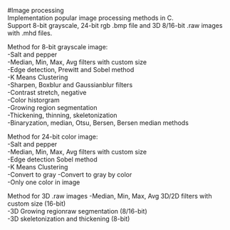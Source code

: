 #Image processing  
Implementation popular image processing methods in C.  
Support 8-bit grayscale, 24-bit rgb .bmp file and 3D 8/16-bit .raw images with .mhd files.  

Method for 8-bit grayscale image:  
-Salt and pepper  
-Median, Min, Max, Avg filters with custom size  
-Edge detection, Prewitt and Sobel method  
-K Means Clustering  
-Sharpen, Boxblur and Gaussianblur filters  
-Contrast stretch, negative  
-Color historgram   
-Growing region segmentation  
-Thickening, thinning, skeletonization  
-Binaryzation, median, Otsu, Bersen, Bersen median methods  

Method for 24-bit color image:  
-Salt and pepper  
-Median, Min, Max, Avg filters with custom size  
-Edge detection Sobel method  
-K Means Clustering  
-Convert to gray 
-Convert to gray by color  
-Only one color in image  

Method for 3D .raw images
-Median, Min, Max, Avg 3D/2D filters with custom size (16-bit)  
-3D Growing regionraw segmentation (8/16-bit)  
-3D skeletonization and thickening (8-bit)  

